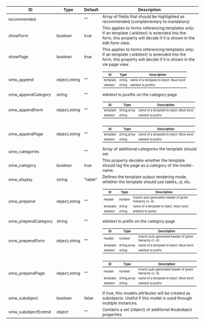<table class="schema-table" style="font-size: 0.75em; word-wrap: break-word;">
   <thead>
       <tr>
           <th>ID</th>
           <th>Type</th>
           <th>Default</th>
           <th>Description</th>
       </tr>
   </thead>
   <tbody>
       <tr>
           <td class="schema-propertyName">recommended</td>
           <td class="schema-type"></td>
           <td class="schema-defaultValue">""</td>
           <td class="schema-description">Array of fields that should be highlighted as recommended (complementary to mandatory)</td>
       </tr>
       <tr>
           <td class="schema-propertyName">showForm</td>
           <td class="schema-type">boolean</td>
           <td class="schema-defaultValue">true</td>
           <td class="schema-description">This applies to forms referencing templates only: If an template (.wikitext) is extended into the form, this property will decide if it is shown in the edit form view.</td>
       </tr>
       <tr>
           <td class="schema-propertyName">showPage</td>
           <td class="schema-type">boolean</td>
           <td class="schema-defaultValue">true</td>
           <td class="schema-description">This applies to forms referencing templates only: If an template (.wikitext) is extended into the form, this property will decide if it is shown in the vie page view.</td>
       </tr>
       <tr>
           <td class="schema-propertyName">smw_append</td>
           <td class="schema-type">object,string</td>
           <td class="schema-defaultValue">""</td>
           <td class="schema-description"><table class="schema-table" style="font-size: 0.75em; word-wrap: break-word;">
   <thead>
       <tr>
           <th>ID</th>
           <th>Type</th>
           <th>Description</th>
       </tr>
   </thead>
   <tbody>
       <tr>
           <td class="schema-propertyName">template</td>
           <td class="schema-type">string</td>
           <td class="schema-description">name of a template to inject. Must exist</td>
       </tr>
       <tr>
           <td class="schema-propertyName">wikitext</td>
           <td class="schema-type">string</td>
           <td class="schema-description">wikitext to postfix</td>
       </tr>
   </tbody>
</table>
</td>
       </tr>
       <tr>
           <td class="schema-propertyName">smw_appendCategory</td>
           <td class="schema-type">string</td>
           <td class="schema-defaultValue">""</td>
           <td class="schema-description">wikitext to postfix on the category page</td>
       </tr>
       <tr>
           <td class="schema-propertyName">smw_appendForm</td>
           <td class="schema-type">object,string</td>
           <td class="schema-defaultValue">""</td>
           <td class="schema-description"><table class="schema-table" style="font-size: 0.75em; word-wrap: break-word;">
   <thead>
       <tr>
           <th>ID</th>
           <th>Type</th>
           <th>Description</th>
       </tr>
   </thead>
   <tbody>
       <tr>
           <td class="schema-propertyName">template</td>
           <td class="schema-type">string,array</td>
           <td class="schema-description">name of a template to inject. Must exist</td>
       </tr>
       <tr>
           <td class="schema-propertyName">wikitext</td>
           <td class="schema-type">string</td>
           <td class="schema-description">wikitext to prefix</td>
       </tr>
   </tbody>
</table>
</td>
       </tr>
       <tr>
           <td class="schema-propertyName">smw_appendPage</td>
           <td class="schema-type">object,string</td>
           <td class="schema-defaultValue">""</td>
           <td class="schema-description"><table class="schema-table" style="font-size: 0.75em; word-wrap: break-word;">
   <thead>
       <tr>
           <th>ID</th>
           <th>Type</th>
           <th>Description</th>
       </tr>
   </thead>
   <tbody>
       <tr>
           <td class="schema-propertyName">template</td>
           <td class="schema-type">string,array</td>
           <td class="schema-description">name of a template to inject. Must exist</td>
       </tr>
       <tr>
           <td class="schema-propertyName">wikitext</td>
           <td class="schema-type">string</td>
           <td class="schema-description">wikitext to prefix</td>
       </tr>
   </tbody>
</table>
</td>
       </tr>
       <tr>
           <td class="schema-propertyName">smw_categories</td>
           <td class="schema-type"></td>
           <td class="schema-defaultValue">""</td>
           <td class="schema-description">Array of additional categories the template should set.</td>
       </tr>
       <tr>
           <td class="schema-propertyName">smw_category</td>
           <td class="schema-type">boolean</td>
           <td class="schema-defaultValue">true</td>
           <td class="schema-description">This property decides whether the template should tag the page as a category of the model-name.</td>
       </tr>
       <tr>
           <td class="schema-propertyName">smw_display</td>
           <td class="schema-type">string</td>
           <td class="schema-defaultValue">"table"</td>
           <td class="schema-description">Defines the template output rendering mode, whether the template should use tables, ul, etc.</td>
       </tr>
       <tr>
           <td class="schema-propertyName">smw_prepend</td>
           <td class="schema-type">object,string</td>
           <td class="schema-defaultValue">""</td>
           <td class="schema-description"><table class="schema-table" style="font-size: 0.75em; word-wrap: break-word;">
   <thead>
       <tr>
           <th>ID</th>
           <th>Type</th>
           <th>Description</th>
       </tr>
   </thead>
   <tbody>
       <tr>
           <td class="schema-propertyName">header</td>
           <td class="schema-type">number</td>
           <td class="schema-description">Inserts auto generated header of given hierachy (1-6)</td>
       </tr>
       <tr>
           <td class="schema-propertyName">template</td>
           <td class="schema-type">string</td>
           <td class="schema-description">name of a template to inject. Must exist</td>
       </tr>
       <tr>
           <td class="schema-propertyName">wikitext</td>
           <td class="schema-type">string</td>
           <td class="schema-description">wikitext to prefix</td>
       </tr>
   </tbody>
</table>
</td>
       </tr>
       <tr>
           <td class="schema-propertyName">smw_prependCategory</td>
           <td class="schema-type">string</td>
           <td class="schema-defaultValue">""</td>
           <td class="schema-description">wikitext to prefix on the category page</td>
       </tr>
       <tr>
           <td class="schema-propertyName">smw_prependForm</td>
           <td class="schema-type">object,string</td>
           <td class="schema-defaultValue">""</td>
           <td class="schema-description"><table class="schema-table" style="font-size: 0.75em; word-wrap: break-word;">
   <thead>
       <tr>
           <th>ID</th>
           <th>Type</th>
           <th>Description</th>
       </tr>
   </thead>
   <tbody>
       <tr>
           <td class="schema-propertyName">header</td>
           <td class="schema-type">number</td>
           <td class="schema-description">Inserts auto generated header of given hierachy (1-6)</td>
       </tr>
       <tr>
           <td class="schema-propertyName">template</td>
           <td class="schema-type">string,array</td>
           <td class="schema-description">name of a template to inject. Must exist</td>
       </tr>
       <tr>
           <td class="schema-propertyName">wikitext</td>
           <td class="schema-type">string</td>
           <td class="schema-description">wikitext to prefix</td>
       </tr>
   </tbody>
</table>
</td>
       </tr>
       <tr>
           <td class="schema-propertyName">smw_prependPage</td>
           <td class="schema-type">object,string</td>
           <td class="schema-defaultValue">""</td>
           <td class="schema-description"><table class="schema-table" style="font-size: 0.75em; word-wrap: break-word;">
   <thead>
       <tr>
           <th>ID</th>
           <th>Type</th>
           <th>Description</th>
       </tr>
   </thead>
   <tbody>
       <tr>
           <td class="schema-propertyName">header</td>
           <td class="schema-type">number</td>
           <td class="schema-description">Inserts auto generated header of given hierachy (1-6)</td>
       </tr>
       <tr>
           <td class="schema-propertyName">template</td>
           <td class="schema-type">string,array</td>
           <td class="schema-description">name of a template to inject. Must exist</td>
       </tr>
       <tr>
           <td class="schema-propertyName">wikitext</td>
           <td class="schema-type">string</td>
           <td class="schema-description">wikitext to prefix</td>
       </tr>
   </tbody>
</table>
</td>
       </tr>
       <tr>
           <td class="schema-propertyName">smw_subobject</td>
           <td class="schema-type">boolean</td>
           <td class="schema-defaultValue">false</td>
           <td class="schema-description">If true, this models attributes will be created as subobjects. Useful if this model is used through multiple instances.</td>
       </tr>
       <tr>
           <td class="schema-propertyName">smw_subobjectExtend</td>
           <td class="schema-type">object</td>
           <td class="schema-defaultValue">""</td>
           <td class="schema-description">Contains a set (object) of additional #subobject properties</td>
       </tr>
   </tbody>
</table>
